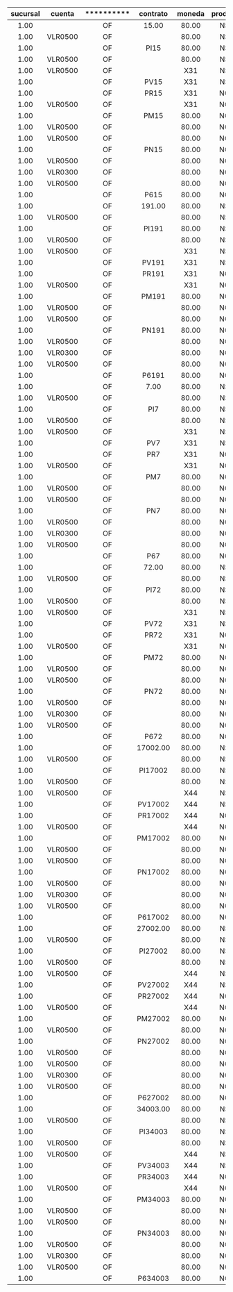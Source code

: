 |  sucursal  |   cuenta   | ********** |  contrato  |   moneda   |  producto  |  cresult   |  cliente   | negociador | ********** |   refer    | ********** | fechavalor | ********** | ********** | ********** | tasaconver | ********** | ********** |  operador  |  autoriz   |  stridref  | secuencia  |
|:----------:|:----------:|:----------:|:----------:|:----------:|:----------:|:----------:|:----------:|:----------:|:----------:|:----------:|:----------:|:----------:|:----------:|:----------:|:----------:|:----------:|:----------:|:----------:|:----------:|:----------:|:----------:|:----------:|
|       1.00 |            |     OF     |      15.00 |      80.00 |    NS1     |       1.00 |      15.00 |       0.00 |    X01     |            | ********** | ********** | ********** | 2600000.37 |       0.00 |       1.00 | 2600000.37 |       0.00 | ********** | MCPASESACT |   20001.00 | ********** |
|       1.00 |  VLR0500   |     OF     |            |      80.00 |    NS1     |       1.00 |            |       1.00 |    X01     |      15.00 | ********** | ********** | ********** |       0.00 | 2600000.37 |       1.00 |       0.00 | 2600000.37 | ********** | MCPASESACT |   20001.00 | ********** |
|       1.00 |            |     OF     |  PI15      |      80.00 |    NS1     |       1.00 |      15.00 |       0.00 |    XPI     |            | ********** | ********** | ********** |  288888.93 |       0.00 |       1.00 |  288888.93 |       0.00 | ********** | MCPASESACT |   20001.00 | ********** |
|       1.00 |  VLR0500   |     OF     |            |      80.00 |    NS1     |       1.00 |            |     PI     |    XPI     |    PI15    | ********** | ********** | ********** |       0.00 |  288888.93 |       1.00 |       0.00 |  288888.93 | ********** | MCPASESACT |   20001.00 | ********** |
|       1.00 |  VLR0500   |     OF     |            |   X31      |    NS1     |       1.00 |            |     PV     |    XPV     |    PV15    | ********** | ********** | ********** | 3209877.00 |       0.00 |       0.90 | 2888889.30 |       0.00 | ********** | MCPASESACT |   20001.00 | ********** |
|       1.00 |            |     OF     |  PV15      |   X31      |    NS1     |       1.00 |      15.00 |       0.00 |    XPV     |            | ********** | ********** | ********** |       0.00 | 3209877.00 |       0.90 |       0.00 | 2888889.30 | ********** | MCPASESACT |   20001.00 | ********** |
|       1.00 |            |     OF     |  PR15      |   X31      |    NQ3     |       1.00 |      15.00 |       0.00 |    XPR     |            | ********** | ********** | ********** | 3209877.00 |       0.00 |       0.90 | 2888889.30 |       0.00 | ********** | MCPASESACT |   20002.00 | ********** |
|       1.00 |  VLR0500   |     OF     |            |   X31      |    NQ3     |       1.00 |            |     PR     |    XPR     |    PR15    | ********** | ********** | ********** |       0.00 | 3209877.00 |       0.90 |       0.00 | 2888889.30 | ********** | MCPASESACT |   20002.00 | ********** |
|       1.00 |            |     OF     |  PM15      |      80.00 |    NQ3     |       1.00 |      15.00 |       0.00 |    XPM     |            | ********** | ********** | ********** |     641.10 |       0.00 |       1.00 |     641.10 |       0.00 | ********** | MCPASESACT |   20002.00 | ********** |
|       1.00 |  VLR0500   |     OF     |            |      80.00 |    NQ3     |       1.00 |            |     PM     |    XPM     |    PM15    | ********** | ********** | ********** |       0.00 |     641.10 |       1.00 |       0.00 |     641.10 | ********** | MCPASESACT |   20002.00 | ********** |
|       1.00 |  VLR0500   |     OF     |            |      80.00 |    NQ3     |       1.00 |            |     PN     |    XPN     |    PN15    | ********** | ********** | ********** | 2600000.37 |       0.00 |       1.00 | 2600000.37 |       0.00 | ********** | MCPASESACT |   20002.00 | ********** |
|       1.00 |            |     OF     |  PN15      |      80.00 |    NQ3     |       1.00 |      15.00 |       0.00 |    XPN     |            | ********** | ********** | ********** |       0.00 | 2600000.37 |       1.00 |       0.00 | 2600000.37 | ********** | MCPASESACT |   20002.00 | ********** |
|       1.00 |  VLR0500   |     OF     |            |      80.00 |    NQ3     |       1.00 |            |       0.00 |    X00     |            | ********** | ********** | ********** |  288888.93 |       0.00 |       1.00 |  288888.93 |       0.00 | ********** | MCPASESACT |   20002.00 | ********** |
|       1.00 |  VLR0300   |     OF     |            |      80.00 |    NQ3     |       1.00 |            |       0.00 |    X00     |            | ********** | ********** | ********** |       0.00 |  288888.93 |       1.00 |       0.00 |  288888.93 | ********** | MCPASESACT |   20002.00 | ********** |
|       1.00 |  VLR0500   |     OF     |            |      80.00 |    NQ3     |       1.00 |            |     P6     |    XP6     |    P615    | ********** | ********** | ********** |     641.10 |       0.00 |       1.00 |     641.10 |       0.00 | ********** | MCPASESACT |   20002.00 | ********** |
|       1.00 |            |     OF     |  P615      |      80.00 |    NQ3     |       1.00 |      15.00 |       0.00 |    XP6     |            | ********** | ********** | ********** |       0.00 |     641.10 |       1.00 |       0.00 |     641.10 | ********** | MCPASESACT |   20002.00 | ********** |
|       1.00 |            |     OF     |     191.00 |      80.00 |    NS1     |       1.00 |     191.00 |       0.00 |    X01     |            | ********** | ********** | ********** | ********** |       0.00 |       1.00 | ********** |       0.00 | ********** | MCPASESACT |   20003.00 | ********** |
|       1.00 |  VLR0500   |     OF     |            |      80.00 |    NS1     |       1.00 |            |       1.00 |    X01     |     191.00 | ********** | ********** | ********** |       0.00 | ********** |       1.00 |       0.00 | ********** | ********** | MCPASESACT |   20003.00 | ********** |
|       1.00 |            |     OF     |  PI191     |      80.00 |    NS1     |       1.00 |     191.00 |       0.00 |    XPI     |            | ********** | ********** | ********** | 2333666.70 |       0.00 |       1.00 | 2333666.70 |       0.00 | ********** | MCPASESACT |   20003.00 | ********** |
|       1.00 |  VLR0500   |     OF     |            |      80.00 |    NS1     |       1.00 |            |     PI     |    XPI     |   PI191    | ********** | ********** | ********** |       0.00 | 2333666.70 |       1.00 |       0.00 | 2333666.70 | ********** | MCPASESACT |   20003.00 | ********** |
|       1.00 |  VLR0500   |     OF     |            |   X31      |    NS1     |       1.00 |            |     PV     |    XPV     |   PV191    | ********** | ********** | ********** | ********** |       0.00 |       0.90 | ********** |       0.00 | ********** | MCPASESACT |   20003.00 | ********** |
|       1.00 |            |     OF     |  PV191     |   X31      |    NS1     |       1.00 |     191.00 |       0.00 |    XPV     |            | ********** | ********** | ********** |       0.00 | ********** |       0.90 |       0.00 | ********** | ********** | MCPASESACT |   20003.00 | ********** |
|       1.00 |            |     OF     |  PR191     |   X31      |    NQ3     |       1.00 |     191.00 |       0.00 |    XPR     |            | ********** | ********** | ********** | ********** |       0.00 |       0.90 | ********** |       0.00 | ********** | MCPASESACT |   20004.00 | ********** |
|       1.00 |  VLR0500   |     OF     |            |   X31      |    NQ3     |       1.00 |            |     PR     |    XPR     |   PR191    | ********** | ********** | ********** |       0.00 | ********** |       0.90 |       0.00 | ********** | ********** | MCPASESACT |   20004.00 | ********** |
|       1.00 |            |     OF     |  PM191     |      80.00 |    NQ3     |       1.00 |     191.00 |       0.00 |    XPM     |            | ********** | ********** | ********** |    5178.82 |       0.00 |       1.00 |    5178.82 |       0.00 | ********** | MCPASESACT |   20004.00 | ********** |
|       1.00 |  VLR0500   |     OF     |            |      80.00 |    NQ3     |       1.00 |            |     PM     |    XPM     |   PM191    | ********** | ********** | ********** |       0.00 |    5178.82 |       1.00 |       0.00 |    5178.82 | ********** | MCPASESACT |   20004.00 | ********** |
|       1.00 |  VLR0500   |     OF     |            |      80.00 |    NQ3     |       1.00 |            |     PN     |    XPN     |   PN191    | ********** | ********** | ********** | ********** |       0.00 |       1.00 | ********** |       0.00 | ********** | MCPASESACT |   20004.00 | ********** |
|       1.00 |            |     OF     |  PN191     |      80.00 |    NQ3     |       1.00 |     191.00 |       0.00 |    XPN     |            | ********** | ********** | ********** |       0.00 | ********** |       1.00 |       0.00 | ********** | ********** | MCPASESACT |   20004.00 | ********** |
|       1.00 |  VLR0500   |     OF     |            |      80.00 |    NQ3     |       1.00 |            |       0.00 |    X00     |            | ********** | ********** | ********** | 2333666.70 |       0.00 |       1.00 | 2333666.70 |       0.00 | ********** | MCPASESACT |   20004.00 | ********** |
|       1.00 |  VLR0300   |     OF     |            |      80.00 |    NQ3     |       1.00 |            |       0.00 |    X00     |            | ********** | ********** | ********** |       0.00 | 2333666.70 |       1.00 |       0.00 | 2333666.70 | ********** | MCPASESACT |   20004.00 | ********** |
|       1.00 |  VLR0500   |     OF     |            |      80.00 |    NQ3     |       1.00 |            |     P6     |    XP6     |   P6191    | ********** | ********** | ********** |    5178.82 |       0.00 |       1.00 |    5178.82 |       0.00 | ********** | MCPASESACT |   20004.00 | ********** |
|       1.00 |            |     OF     |  P6191     |      80.00 |    NQ3     |       1.00 |     191.00 |       0.00 |    XP6     |            | ********** | ********** | ********** |       0.00 |    5178.82 |       1.00 |       0.00 |    5178.82 | ********** | MCPASESACT |   20004.00 | ********** |
|       1.00 |            |     OF     |       7.00 |      80.00 |    NS1     |       1.00 |       7.00 |       0.00 |    X01     |            | ********** | ********** | ********** | 1942981.02 |       0.00 |       1.00 | 1942981.02 |       0.00 | ********** | MCPASESACT |   20005.00 | ********** |
|       1.00 |  VLR0500   |     OF     |            |      80.00 |    NS1     |       1.00 |            |       1.00 |    X01     |       7.00 | ********** | ********** | ********** |       0.00 | 1942981.02 |       1.00 |       0.00 | 1942981.02 | ********** | MCPASESACT |   20005.00 | ********** |
|       1.00 |            |     OF     |  PI7       |      80.00 |    NS1     |       1.00 |       7.00 |       0.00 |    XPI     |            | ********** | ********** | ********** |  215886.78 |       0.00 |       1.00 |  215886.78 |       0.00 | ********** | MCPASESACT |   20005.00 | ********** |
|       1.00 |  VLR0500   |     OF     |            |      80.00 |    NS1     |       1.00 |            |     PI     |    XPI     |    PI7     | ********** | ********** | ********** |       0.00 |  215886.78 |       1.00 |       0.00 |  215886.78 | ********** | MCPASESACT |   20005.00 | ********** |
|       1.00 |  VLR0500   |     OF     |            |   X31      |    NS1     |       1.00 |            |     PV     |    XPV     |    PV7     | ********** | ********** | ********** | 2398742.00 |       0.00 |       0.90 | 2158867.80 |       0.00 | ********** | MCPASESACT |   20005.00 | ********** |
|       1.00 |            |     OF     |  PV7       |   X31      |    NS1     |       1.00 |       7.00 |       0.00 |    XPV     |            | ********** | ********** | ********** |       0.00 | 2398742.00 |       0.90 |       0.00 | 2158867.80 | ********** | MCPASESACT |   20005.00 | ********** |
|       1.00 |            |     OF     |  PR7       |   X31      |    NQ3     |       1.00 |       7.00 |       0.00 |    XPR     |            | ********** | ********** | ********** | 2398742.00 |       0.00 |       0.90 | 2158867.80 |       0.00 | ********** | MCPASESACT |   20006.00 | ********** |
|       1.00 |  VLR0500   |     OF     |            |   X31      |    NQ3     |       1.00 |            |     PR     |    XPR     |    PR7     | ********** | ********** | ********** |       0.00 | 2398742.00 |       0.90 |       0.00 | 2158867.80 | ********** | MCPASESACT |   20006.00 | ********** |
|       1.00 |            |     OF     |  PM7       |      80.00 |    NQ3     |       1.00 |       7.00 |       0.00 |    XPM     |            | ********** | ********** | ********** |     479.09 |       0.00 |       1.00 |     479.09 |       0.00 | ********** | MCPASESACT |   20006.00 | ********** |
|       1.00 |  VLR0500   |     OF     |            |      80.00 |    NQ3     |       1.00 |            |     PM     |    XPM     |    PM7     | ********** | ********** | ********** |       0.00 |     479.09 |       1.00 |       0.00 |     479.09 | ********** | MCPASESACT |   20006.00 | ********** |
|       1.00 |  VLR0500   |     OF     |            |      80.00 |    NQ3     |       1.00 |            |     PN     |    XPN     |    PN7     | ********** | ********** | ********** | 1942981.02 |       0.00 |       1.00 | 1942981.02 |       0.00 | ********** | MCPASESACT |   20006.00 | ********** |
|       1.00 |            |     OF     |  PN7       |      80.00 |    NQ3     |       1.00 |       7.00 |       0.00 |    XPN     |            | ********** | ********** | ********** |       0.00 | 1942981.02 |       1.00 |       0.00 | 1942981.02 | ********** | MCPASESACT |   20006.00 | ********** |
|       1.00 |  VLR0500   |     OF     |            |      80.00 |    NQ3     |       1.00 |            |       0.00 |    X00     |            | ********** | ********** | ********** |  215886.78 |       0.00 |       1.00 |  215886.78 |       0.00 | ********** | MCPASESACT |   20006.00 | ********** |
|       1.00 |  VLR0300   |     OF     |            |      80.00 |    NQ3     |       1.00 |            |       0.00 |    X00     |            | ********** | ********** | ********** |       0.00 |  215886.78 |       1.00 |       0.00 |  215886.78 | ********** | MCPASESACT |   20006.00 | ********** |
|       1.00 |  VLR0500   |     OF     |            |      80.00 |    NQ3     |       1.00 |            |     P6     |    XP6     |    P67     | ********** | ********** | ********** |     479.09 |       0.00 |       1.00 |     479.09 |       0.00 | ********** | MCPASESACT |   20006.00 | ********** |
|       1.00 |            |     OF     |  P67       |      80.00 |    NQ3     |       1.00 |       7.00 |       0.00 |    XP6     |            | ********** | ********** | ********** |       0.00 |     479.09 |       1.00 |       0.00 |     479.09 | ********** | MCPASESACT |   20006.00 | ********** |
|       1.00 |            |     OF     |      72.00 |      80.00 |    NS1     |       1.00 |      72.00 |       0.00 |    X01     |            | ********** | ********** | ********** | ********** |       0.00 |       1.00 | ********** |       0.00 | ********** | MCPASESACT |   20007.00 | ********** |
|       1.00 |  VLR0500   |     OF     |            |      80.00 |    NS1     |       1.00 |            |       1.00 |    X01     |      72.00 | ********** | ********** | ********** |       0.00 | ********** |       1.00 |       0.00 | ********** | ********** | MCPASESACT |   20007.00 | ********** |
|       1.00 |            |     OF     |  PI72      |      80.00 |    NS1     |       1.00 |      72.00 |       0.00 |    XPI     |            | ********** | ********** | ********** | 2333333.34 |       0.00 |       1.00 | 2333333.34 |       0.00 | ********** | MCPASESACT |   20007.00 | ********** |
|       1.00 |  VLR0500   |     OF     |            |      80.00 |    NS1     |       1.00 |            |     PI     |    XPI     |    PI72    | ********** | ********** | ********** |       0.00 | 2333333.34 |       1.00 |       0.00 | 2333333.34 | ********** | MCPASESACT |   20007.00 | ********** |
|       1.00 |  VLR0500   |     OF     |            |   X31      |    NS1     |       1.00 |            |     PV     |    XPV     |    PV72    | ********** | ********** | ********** | ********** |       0.00 |       0.90 | ********** |       0.00 | ********** | MCPASESACT |   20007.00 | ********** |
|       1.00 |            |     OF     |  PV72      |   X31      |    NS1     |       1.00 |      72.00 |       0.00 |    XPV     |            | ********** | ********** | ********** |       0.00 | ********** |       0.90 |       0.00 | ********** | ********** | MCPASESACT |   20007.00 | ********** |
|       1.00 |            |     OF     |  PR72      |   X31      |    NQ3     |       1.00 |      72.00 |       0.00 |    XPR     |            | ********** | ********** | ********** | ********** |       0.00 |       0.90 | ********** |       0.00 | ********** | MCPASESACT |   20008.00 | ********** |
|       1.00 |  VLR0500   |     OF     |            |   X31      |    NQ3     |       1.00 |            |     PR     |    XPR     |    PR72    | ********** | ********** | ********** |       0.00 | ********** |       0.90 |       0.00 | ********** | ********** | MCPASESACT |   20008.00 | ********** |
|       1.00 |            |     OF     |  PM72      |      80.00 |    NQ3     |       1.00 |      72.00 |       0.00 |    XPM     |            | ********** | ********** | ********** |    5178.08 |       0.00 |       1.00 |    5178.08 |       0.00 | ********** | MCPASESACT |   20008.00 | ********** |
|       1.00 |  VLR0500   |     OF     |            |      80.00 |    NQ3     |       1.00 |            |     PM     |    XPM     |    PM72    | ********** | ********** | ********** |       0.00 |    5178.08 |       1.00 |       0.00 |    5178.08 | ********** | MCPASESACT |   20008.00 | ********** |
|       1.00 |  VLR0500   |     OF     |            |      80.00 |    NQ3     |       1.00 |            |     PN     |    XPN     |    PN72    | ********** | ********** | ********** | ********** |       0.00 |       1.00 | ********** |       0.00 | ********** | MCPASESACT |   20008.00 | ********** |
|       1.00 |            |     OF     |  PN72      |      80.00 |    NQ3     |       1.00 |      72.00 |       0.00 |    XPN     |            | ********** | ********** | ********** |       0.00 | ********** |       1.00 |       0.00 | ********** | ********** | MCPASESACT |   20008.00 | ********** |
|       1.00 |  VLR0500   |     OF     |            |      80.00 |    NQ3     |       1.00 |            |       0.00 |    X00     |            | ********** | ********** | ********** | 2333333.34 |       0.00 |       1.00 | 2333333.34 |       0.00 | ********** | MCPASESACT |   20008.00 | ********** |
|       1.00 |  VLR0300   |     OF     |            |      80.00 |    NQ3     |       1.00 |            |       0.00 |    X00     |            | ********** | ********** | ********** |       0.00 | 2333333.34 |       1.00 |       0.00 | 2333333.34 | ********** | MCPASESACT |   20008.00 | ********** |
|       1.00 |  VLR0500   |     OF     |            |      80.00 |    NQ3     |       1.00 |            |     P6     |    XP6     |    P672    | ********** | ********** | ********** |    5178.08 |       0.00 |       1.00 |    5178.08 |       0.00 | ********** | MCPASESACT |   20008.00 | ********** |
|       1.00 |            |     OF     |  P672      |      80.00 |    NQ3     |       1.00 |      72.00 |       0.00 |    XP6     |            | ********** | ********** | ********** |       0.00 |    5178.08 |       1.00 |       0.00 |    5178.08 | ********** | MCPASESACT |   20008.00 | ********** |
|       1.00 |            |     OF     |   17002.00 |      80.00 |    NS1     |       1.00 |      17.00 |       0.00 |    XFF     |            | ********** | ********** | ********** | 2999999.43 |       0.00 |       1.00 | 2999999.43 |       0.00 | ********** | MCPASESACT |   20009.00 | ********** |
|       1.00 |  VLR0500   |     OF     |            |      80.00 |    NS1     |       1.00 |            |     FF     |    XFF     |   17002.00 | ********** | ********** | ********** |       0.00 | 2999999.43 |       1.00 |       0.00 | 2999999.43 | ********** | MCPASESACT |   20009.00 | ********** |
|       1.00 |            |     OF     |  PI17002   |      80.00 |    NS1     |       1.00 |      17.00 |       0.00 |    XPI     |            | ********** | ********** | ********** |  333333.27 |       0.00 |       1.00 |  333333.27 |       0.00 | ********** | MCPASESACT |   20009.00 | ********** |
|       1.00 |  VLR0500   |     OF     |            |      80.00 |    NS1     |       1.00 |            |     PI     |    XPI     |  PI17002   | ********** | ********** | ********** |       0.00 |  333333.27 |       1.00 |       0.00 |  333333.27 | ********** | MCPASESACT |   20009.00 | ********** |
|       1.00 |  VLR0500   |     OF     |            |   X44      |    NS1     |       1.00 |            |     PV     |    XPV     |  PV17002   | ********** | ********** | ********** | 3703703.00 |       0.00 |       0.90 | 3333332.70 |       0.00 | ********** | MCPASESACT |   20009.00 | ********** |
|       1.00 |            |     OF     |  PV17002   |   X44      |    NS1     |       1.00 |      17.00 |       0.00 |    XPV     |            | ********** | ********** | ********** |       0.00 | 3703703.00 |       0.90 |       0.00 | 3333332.70 | ********** | MCPASESACT |   20009.00 | ********** |
|       1.00 |            |     OF     |  PR17002   |   X44      |    NQ3     |       1.00 |      17.00 |       0.00 |    XPR     |            | ********** | ********** | ********** | 3703703.00 |       0.00 |       0.90 | 3333332.70 |       0.00 | ********** | MCPASESACT |   20010.00 | ********** |
|       1.00 |  VLR0500   |     OF     |            |   X44      |    NQ3     |       1.00 |            |     PR     |    XPR     |  PR17002   | ********** | ********** | ********** |       0.00 | 3703703.00 |       0.90 |       0.00 | 3333332.70 | ********** | MCPASESACT |   20010.00 | ********** |
|       1.00 |            |     OF     |  PM17002   |      80.00 |    NQ3     |       1.00 |      17.00 |       0.00 |    XPM     |            | ********** | ********** | ********** |     739.73 |       0.00 |       1.00 |     739.73 |       0.00 | ********** | MCPASESACT |   20010.00 | ********** |
|       1.00 |  VLR0500   |     OF     |            |      80.00 |    NQ3     |       1.00 |            |     PM     |    XPM     |  PM17002   | ********** | ********** | ********** |       0.00 |     739.73 |       1.00 |       0.00 |     739.73 | ********** | MCPASESACT |   20010.00 | ********** |
|       1.00 |  VLR0500   |     OF     |            |      80.00 |    NQ3     |       1.00 |            |     PN     |    XPN     |  PN17002   | ********** | ********** | ********** | 2999999.43 |       0.00 |       1.00 | 2999999.43 |       0.00 | ********** | MCPASESACT |   20010.00 | ********** |
|       1.00 |            |     OF     |  PN17002   |      80.00 |    NQ3     |       1.00 |      17.00 |       0.00 |    XPN     |            | ********** | ********** | ********** |       0.00 | 2999999.43 |       1.00 |       0.00 | 2999999.43 | ********** | MCPASESACT |   20010.00 | ********** |
|       1.00 |  VLR0500   |     OF     |            |      80.00 |    NQ3     |       1.00 |            |       0.00 |    X00     |            | ********** | ********** | ********** |  333333.27 |       0.00 |       1.00 |  333333.27 |       0.00 | ********** | MCPASESACT |   20010.00 | ********** |
|       1.00 |  VLR0300   |     OF     |            |      80.00 |    NQ3     |       1.00 |            |       0.00 |    X00     |            | ********** | ********** | ********** |       0.00 |  333333.27 |       1.00 |       0.00 |  333333.27 | ********** | MCPASESACT |   20010.00 | ********** |
|       1.00 |  VLR0500   |     OF     |            |      80.00 |    NQ3     |       1.00 |            |     P6     |    XP6     |  P617002   | ********** | ********** | ********** |     739.73 |       0.00 |       1.00 |     739.73 |       0.00 | ********** | MCPASESACT |   20010.00 | ********** |
|       1.00 |            |     OF     |  P617002   |      80.00 |    NQ3     |       1.00 |      17.00 |       0.00 |    XP6     |            | ********** | ********** | ********** |       0.00 |     739.73 |       1.00 |       0.00 |     739.73 | ********** | MCPASESACT |   20010.00 | ********** |
|       1.00 |            |     OF     |   27002.00 |      80.00 |    NS1     |       1.00 |      27.00 |       0.00 |    XFF     |            | ********** | ********** | ********** | 2999999.43 |       0.00 |       1.00 | 2999999.43 |       0.00 | ********** | MCPASESACT |   20011.00 | ********** |
|       1.00 |  VLR0500   |     OF     |            |      80.00 |    NS1     |       1.00 |            |     FF     |    XFF     |   27002.00 | ********** | ********** | ********** |       0.00 | 2999999.43 |       1.00 |       0.00 | 2999999.43 | ********** | MCPASESACT |   20011.00 | ********** |
|       1.00 |            |     OF     |  PI27002   |      80.00 |    NS1     |       1.00 |      27.00 |       0.00 |    XPI     |            | ********** | ********** | ********** |  333333.27 |       0.00 |       1.00 |  333333.27 |       0.00 | ********** | MCPASESACT |   20011.00 | ********** |
|       1.00 |  VLR0500   |     OF     |            |      80.00 |    NS1     |       1.00 |            |     PI     |    XPI     |  PI27002   | ********** | ********** | ********** |       0.00 |  333333.27 |       1.00 |       0.00 |  333333.27 | ********** | MCPASESACT |   20011.00 | ********** |
|       1.00 |  VLR0500   |     OF     |            |   X44      |    NS1     |       1.00 |            |     PV     |    XPV     |  PV27002   | ********** | ********** | ********** | 3703703.00 |       0.00 |       0.90 | 3333332.70 |       0.00 | ********** | MCPASESACT |   20011.00 | ********** |
|       1.00 |            |     OF     |  PV27002   |   X44      |    NS1     |       1.00 |      27.00 |       0.00 |    XPV     |            | ********** | ********** | ********** |       0.00 | 3703703.00 |       0.90 |       0.00 | 3333332.70 | ********** | MCPASESACT |   20011.00 | ********** |
|       1.00 |            |     OF     |  PR27002   |   X44      |    NQ3     |       1.00 |      27.00 |       0.00 |    XPR     |            | ********** | ********** | ********** | 3703703.00 |       0.00 |       0.90 | 3333332.70 |       0.00 | ********** | MCPASESACT |   20012.00 | ********** |
|       1.00 |  VLR0500   |     OF     |            |   X44      |    NQ3     |       1.00 |            |     PR     |    XPR     |  PR27002   | ********** | ********** | ********** |       0.00 | 3703703.00 |       0.90 |       0.00 | 3333332.70 | ********** | MCPASESACT |   20012.00 | ********** |
|       1.00 |            |     OF     |  PM27002   |      80.00 |    NQ3     |       1.00 |      27.00 |       0.00 |    XPM     |            | ********** | ********** | ********** |     739.73 |       0.00 |       1.00 |     739.73 |       0.00 | ********** | MCPASESACT |   20012.00 | ********** |
|       1.00 |  VLR0500   |     OF     |            |      80.00 |    NQ3     |       1.00 |            |     PM     |    XPM     |  PM27002   | ********** | ********** | ********** |       0.00 |     739.73 |       1.00 |       0.00 |     739.73 | ********** | MCPASESACT |   20012.00 | ********** |
|       1.00 |            |     OF     |  PN27002   |      80.00 |    NQ3     |       1.00 |      27.00 |       0.00 |    XPN     |            | ********** | ********** | ********** |       0.00 | 2999999.43 |       1.00 |       0.00 | 2999999.43 | ********** | MCPASESACT |   20012.00 | ********** |
|       1.00 |  VLR0500   |     OF     |            |      80.00 |    NQ3     |       1.00 |            |     PN     |    XPN     |  PN27002   | ********** | ********** | ********** | 2999999.43 |       0.00 |       1.00 | 2999999.43 |       0.00 | ********** | MCPASESACT |   20012.00 | ********** |
|       1.00 |  VLR0500   |     OF     |            |      80.00 |    NQ3     |       1.00 |            |       0.00 |    X00     |            | ********** | ********** | ********** |  333333.27 |       0.00 |       1.00 |  333333.27 |       0.00 | ********** | MCPASESACT |   20012.00 | ********** |
|       1.00 |  VLR0300   |     OF     |            |      80.00 |    NQ3     |       1.00 |            |       0.00 |    X00     |            | ********** | ********** | ********** |       0.00 |  333333.27 |       1.00 |       0.00 |  333333.27 | ********** | MCPASESACT |   20012.00 | ********** |
|       1.00 |  VLR0500   |     OF     |            |      80.00 |    NQ3     |       1.00 |            |     P6     |    XP6     |  P627002   | ********** | ********** | ********** |     739.73 |       0.00 |       1.00 |     739.73 |       0.00 | ********** | MCPASESACT |   20012.00 | ********** |
|       1.00 |            |     OF     |  P627002   |      80.00 |    NQ3     |       1.00 |      27.00 |       0.00 |    XP6     |            | ********** | ********** | ********** |       0.00 |     739.73 |       1.00 |       0.00 |     739.73 | ********** | MCPASESACT |   20012.00 | ********** |
|       1.00 |            |     OF     |   34003.00 |      80.00 |    NS1     |       1.00 |      34.00 |       0.00 |    XFF     |            | ********** | ********** | ********** | 3000000.24 |       0.00 |       1.00 | 3000000.24 |       0.00 | ********** | MCPASESACT |   20013.00 | ********** |
|       1.00 |  VLR0500   |     OF     |            |      80.00 |    NS1     |       1.00 |            |     FF     |    XFF     |   34003.00 | ********** | ********** | ********** |       0.00 | 3000000.24 |       1.00 |       0.00 | 3000000.24 | ********** | MCPASESACT |   20013.00 | ********** |
|       1.00 |            |     OF     |  PI34003   |      80.00 |    NS1     |       1.00 |      34.00 |       0.00 |    XPI     |            | ********** | ********** | ********** |  333333.36 |       0.00 |       1.00 |  333333.36 |       0.00 | ********** | MCPASESACT |   20013.00 | ********** |
|       1.00 |  VLR0500   |     OF     |            |      80.00 |    NS1     |       1.00 |            |     PI     |    XPI     |  PI34003   | ********** | ********** | ********** |       0.00 |  333333.36 |       1.00 |       0.00 |  333333.36 | ********** | MCPASESACT |   20013.00 | ********** |
|       1.00 |  VLR0500   |     OF     |            |   X44      |    NS1     |       1.00 |            |     PV     |    XPV     |  PV34003   | ********** | ********** | ********** | 3703704.00 |       0.00 |       0.90 | 3333333.60 |       0.00 | ********** | MCPASESACT |   20013.00 | ********** |
|       1.00 |            |     OF     |  PV34003   |   X44      |    NS1     |       1.00 |      34.00 |       0.00 |    XPV     |            | ********** | ********** | ********** |       0.00 | 3703704.00 |       0.90 |       0.00 | 3333333.60 | ********** | MCPASESACT |   20013.00 | ********** |
|       1.00 |            |     OF     |  PR34003   |   X44      |    NQ3     |       1.00 |      34.00 |       0.00 |    XPR     |            | ********** | ********** | ********** | 3703704.00 |       0.00 |       0.90 | 3333333.60 |       0.00 | ********** | MCPASESACT |   20014.00 | ********** |
|       1.00 |  VLR0500   |     OF     |            |   X44      |    NQ3     |       1.00 |            |     PR     |    XPR     |  PR34003   | ********** | ********** | ********** |       0.00 | 3703704.00 |       0.90 |       0.00 | 3333333.60 | ********** | MCPASESACT |   20014.00 | ********** |
|       1.00 |            |     OF     |  PM34003   |      80.00 |    NQ3     |       1.00 |      34.00 |       0.00 |    XPM     |            | ********** | ********** | ********** |     739.73 |       0.00 |       1.00 |     739.73 |       0.00 | ********** | MCPASESACT |   20014.00 | ********** |
|       1.00 |  VLR0500   |     OF     |            |      80.00 |    NQ3     |       1.00 |            |     PM     |    XPM     |  PM34003   | ********** | ********** | ********** |       0.00 |     739.73 |       1.00 |       0.00 |     739.73 | ********** | MCPASESACT |   20014.00 | ********** |
|       1.00 |  VLR0500   |     OF     |            |      80.00 |    NQ3     |       1.00 |            |     PN     |    XPN     |  PN34003   | ********** | ********** | ********** | 3000000.24 |       0.00 |       1.00 | 3000000.24 |       0.00 | ********** | MCPASESACT |   20014.00 | ********** |
|       1.00 |            |     OF     |  PN34003   |      80.00 |    NQ3     |       1.00 |      34.00 |       0.00 |    XPN     |            | ********** | ********** | ********** |       0.00 | 3000000.24 |       1.00 |       0.00 | 3000000.24 | ********** | MCPASESACT |   20014.00 | ********** |
|       1.00 |  VLR0500   |     OF     |            |      80.00 |    NQ3     |       1.00 |            |       0.00 |    X00     |            | ********** | ********** | ********** |  333333.36 |       0.00 |       1.00 |  333333.36 |       0.00 | ********** | MCPASESACT |   20014.00 | ********** |
|       1.00 |  VLR0300   |     OF     |            |      80.00 |    NQ3     |       1.00 |            |       0.00 |    X00     |            | ********** | ********** | ********** |       0.00 |  333333.36 |       1.00 |       0.00 |  333333.36 | ********** | MCPASESACT |   20014.00 | ********** |
|       1.00 |  VLR0500   |     OF     |            |      80.00 |    NQ3     |       1.00 |            |     P6     |    XP6     |  P634003   | ********** | ********** | ********** |     739.73 |       0.00 |       1.00 |     739.73 |       0.00 | ********** | MCPASESACT |   20014.00 | ********** |
|       1.00 |            |     OF     |  P634003   |      80.00 |    NQ3     |       1.00 |      34.00 |       0.00 |    XP6     |            | ********** | ********** | ********** |       0.00 |     739.73 |       1.00 |       0.00 |     739.73 | ********** | MCPASESACT |   20014.00 | ********** |
